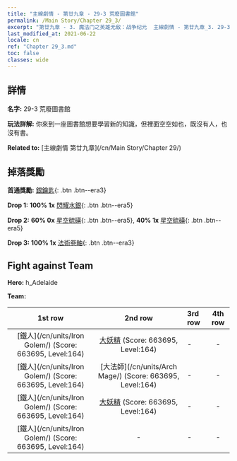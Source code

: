 ```yaml
---
title: "主線劇情 - 第廿九章 - 29-3 荒廢圖書館"
permalink: /Main Story/Chapter 29_3/
excerpt: "第廿九章 - 3. 魔法门之英雄无敌：战争纪元  主線劇情 - 第廿九章_3. 29-3 荒廢圖書館"
last_modified_at: 2021-06-22
locale: cn
ref: "Chapter 29_3.md"
toc: false
classes: wide
---
```


## 詳情

 **名字:** 29-3 荒廢圖書館

 **玩法詳解:** 你來到一座圖書館想要學習新的知識，但裡面空空如也，既沒有人，也沒有書。

 **Related to:** [主線劇情 第廿九章](/cn/Main Story/Chapter 29/)

## 掉落獎勵

 **首通獎勵:** [銀鑰匙](/cn/Items/con_693/){: .btn .btn--era3}

 **Drop 1:** **100% 1x** [閃耀水銀](/cn/Items/mat_98/){: .btn .btn--era5}

 **Drop 2:** **60% 0x** [星空硫磺](/cn/Items/mat_92/){: .btn .btn--era5}, **40% 1x** [星空硫磺](/cn/Items/mat_92/){: .btn .btn--era5}

 **Drop 3:** **100% 1x** [法術卷軸](/cn/Items/con_694/){: .btn .btn--era3}


## Fight against Team
 **Hero:** h_Adelaide

 **Team:**


  | 1st row | 2nd row | 3rd row | 4th row |
  |:----:|:----:|:----|:----:|
  | [鐵人](/cn/units/Iron Golem/) (Score: 663695, Level:164)  | [大妖精](/cn/units/Gremlin/) (Score: 663695, Level:164)  | - | - |
  | [鐵人](/cn/units/Iron Golem/) (Score: 663695, Level:164)  | [大法師](/cn/units/Arch Mage/) (Score: 663695, Level:164)  | - | - |
  | [鐵人](/cn/units/Iron Golem/) (Score: 663695, Level:164)  | [大妖精](/cn/units/Gremlin/) (Score: 663695, Level:164)  | - | - |
  | [鐵人](/cn/units/Iron Golem/) (Score: 663695, Level:164)  | - | - | - |


